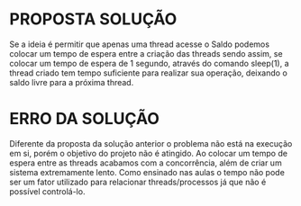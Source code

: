 # PROPOSTA SOLUÇÃO
Se a ideia é permitir que apenas uma thread acesse o Saldo podemos colocar um tempo de espera entre a criação das threads sendo assim, se colocar um tempo de espera de 1 segundo, através do comando sleep(1), a thread criado tem tempo suficiente para realizar sua operação, deixando o saldo livre para a próxima thread.

# ERRO DA SOLUÇÃO
Diferente da proposta da solução anterior o problema não está na execução em si, porém o objetivo do projeto não é atingido. Ao colocar um tempo de espera entre as threads acabamos com a concorrência, além de criar um sistema extremamente lento. Como ensinado nas aulas o tempo não pode ser um fator utilizado para relacionar threads/processos já que não é possível controlá-lo.
